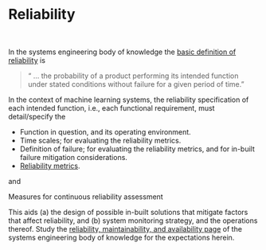 <br>

# Reliability

<br>

In the systems engineering body of knowledge the [basic definition of reliability](https://sebokwiki.org/wiki/System_Reliability,_Availability,_and_Maintainability#Reliability) is

> “ … the probability of a product performing its intended function under stated conditions without failure for a given period of time.”

In the context of machine learning systems, the reliability specification of each intended function, i.e., each functional requirement, must detail/specify the

* Function in question, and its operating environment.
* Time scales; for evaluating the reliability metrics.
* Definition of failure; for evaluating the reliability metrics, and for in-built failure mitigation considerations.
* [Reliability metrics](https://sebokwiki.org/wiki/System_Reliability,_Availability,_and_Maintainability#Metrics).

and

Measures for continuous reliability assessment

This aids (a) the design of possible in-built solutions that mitigate factors that affect reliability, and (b) system monitoring strategy, and the operations thereof.  Study the [reliability, maintainability, and availability page](https://sebokwiki.org/wiki/System_Reliability,_Availability,_and_Maintainability) of the systems engineering body of knowledge for the expectations herein.

<br>
<br>

<br>
<br>

<br>
<br>

<br>
<br>
